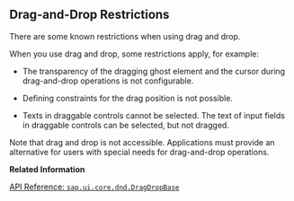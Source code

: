 <!-- loio81e3f38f5e3e4194bb32675c86b49ba2 -->

## Drag-and-Drop Restrictions

There are some known restrictions when using drag and drop.

When you use drag and drop, some restrictions apply, for example:

-   The transparency of the dragging ghost element and the cursor during drag-and-drop operations is not configurable.

-   Defining constraints for the drag position is not possible.

-   Texts in draggable controls cannot be selected. The text of input fields in draggable controls can be selected, but not dragged.


Note that drag and drop is not accessible. Applications must provide an alternative for users with special needs for drag-and-drop operations.

**Related Information**  


[API Reference: `sap.ui.core.dnd.DragDropBase`](https://ui5.sap.com/#/api/sap.ui.core.dnd.DragDropBase)

